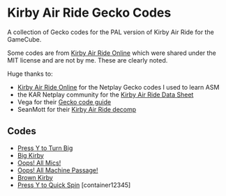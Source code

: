 # Kirby Air Ride Gecko Codes
A collection of Gecko codes for the PAL version of Kirby Air Ride for the GameCube.

Some codes are from [Kirby Air Ride Online](https://github.com/EternalllZM/rtd-kar/) which were shared under the MIT license and are not by me. These are clearly noted.

Huge thanks to:
- [Kirby Air Ride Online](https://github.com/EternalllZM/rtd-kar/) for the Netplay Gecko codes I used to learn ASM
- the KAR Netplay community for the [Kirby Air Ride Data Sheet](https://docs.google.com/spreadsheets/d/17oqMElsOA1FQ4SigXuoF7Jv9Lent2DyywZgCmreKGfM/edit?gid=205218850#gid=205218850)
- Vega for their [Gecko code guide](https://mariokartwii.com/showthread.php?tid=830)
- SeanMott for their [Kirby Air Ride decomp](https://github.com/SeanMott/KAR-Decomp/)

## Codes
- [Press Y to Turn Big](./codes/y_big.md)
- [Big Kirby](./codes/big_kirby.md)
- [Oops! All Mics!](./codes/all_mics.md)
- [Oops! All Machine Passage!](./codes/machine_passage.md)
- [Brown Kirby](./codes/brown_kirby.md)
- [Press Y to Quick Spin](./codes/y_spin.md) [container12345]
